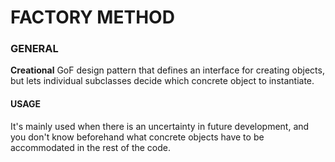 # FACTORY METHOD
 
### GENERAL


**Creational** GoF design pattern that defines an interface for creating objects, but lets individual subclasses
decide which concrete object to instantiate.

#### USAGE

It's mainly used when there is an uncertainty in future development, and you don't know beforehand what concrete
objects have to be accommodated in the rest of the code.





